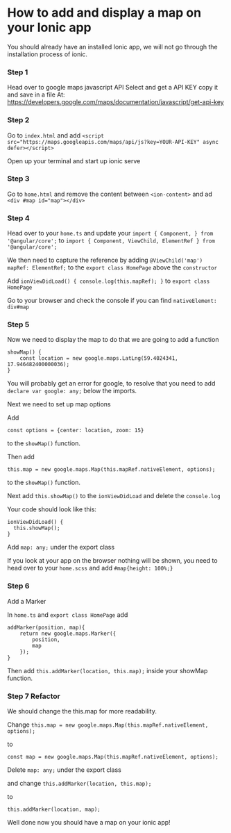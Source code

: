 # How to add and display a map on your Ionic app

You should already have an installed Ionic app, we will not go through the installation process of ionic.


### Step 1
Head over to google maps javascript API
Select and get a API KEY copy it and save in a file
At: https://developers.google.com/maps/documentation/javascript/get-api-key

### Step 2

Go to `index.html` and add
``<script src="https://maps.googleapis.com/maps/api/js?key=YOUR-API-KEY" async defer></script>``

Open up your terminal and start up ionic serve

### Step 3
Go to `home.html` and remove the content between `<ion-content>` and ad `<div #map id="map"></div>
`

### Step 4
Head over to your `home.ts` and update your
`import { Component, } from '@angular/core';`
to
`import { Component, ViewChild, ElementRef } from '@angular/core';`

 We then need to capture the reference by adding
 `@ViewChild('map') mapRef: ElementRef;`
 to the `export class HomePage`
 above the `constructor`

Add
	```
	ionViewDidLoad() {
		console.log(this.mapRef);
	}
	```
to `export class HomePage`

Go to your browser and check the console if you can find `nativeElement: div#map`

### Step 5
Now we need to display the map to do that we are going to add a function

 ```
 showMap() {
	 const location = new google.maps.LatLng(59.4024341, 17.946482400000036);
}
```
You will probably get an error for google, to resolve that you need to add
`declare var google: any;` below the imports.

Next we need to set up map options

Add
```
const options = {center: location, zoom: 15}
```
to the `showMap()` function.

Then add
```
this.map = new google.maps.Map(this.mapRef.nativeElement, options);
```
to the `showMap()` function.

Next add `this.showMap()` to the `ionViewDidLoad` and delete the `console.log`

Your code should look like this:
```
ionViewDidLoad() {
  this.showMap();
}
```
Add `map: any;` under the export class

If you look at your app on the browser nothing will be shown, you need to head over to your `home.scss` and add
`#map{height: 100%;}`

### Step 6
Add a Marker

In `home.ts` and `export class HomePage` add

```
addMarker(position, map){
	return new google.maps.Marker({
		position,
		map
	});
}
```

Then add `this.addMarker(location, this.map);` inside your showMap function.

### Step 7 Refactor

We should change the this.map for more readability.

Change  `this.map = new google.maps.Map(this.mapRef.nativeElement, options);`

to

`const map = new google.maps.Map(this.mapRef.nativeElement, options);
`

Delete `map: any;` under the export class

and change `this.addMarker(location, this.map);`

to

`this.addMarker(location, map);`

Well done now you should have a map on your ionic app!